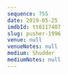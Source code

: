 ```yaml
---
sequence: 755
date: 2019-05-25
imdbId: tt0117407
slug: pusher-1996
venue: null
venueNotes: null
medium: Shudder
mediumNotes: null
---
```

